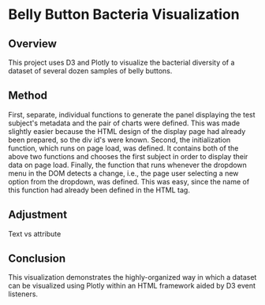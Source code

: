 # Belly Button Bacteria Visualization

## Overview
This project uses D3 and Plotly to visualize the bacterial diversity of a dataset of several dozen samples of belly buttons.

## Method
First, separate, individual functions to generate the panel displaying the test subject's metadata and the pair of charts were defined. This was made slightly easier because the HTML design of the display page had already been prepared, so the div id's were known.
Second, the initialization function, which runs on page load, was defined. It contains both of the above two functions and chooses the first subject in order to display their data on page load.
Finally, the function that runs whenever the dropdown menu in the DOM detects a change, i.e., the page user selecting a new option from the dropdown, was defined. This was easy, since the name of this function had already been defined in the HTML tag.

## Adjustment
Text vs attribute

## Conclusion
This visualization demonstrates the highly-organized way in which a dataset can be visualized using Plotly within an HTML framework aided by D3 event listeners.
